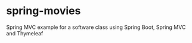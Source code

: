 # spring-movies
Spring MVC example for a software class using Spring Boot, Spring MVC and Thymeleaf
